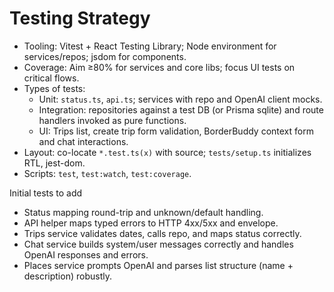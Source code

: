 # Testing Strategy

- Tooling: Vitest + React Testing Library; Node environment for services/repos; jsdom for components.
- Coverage: Aim ≥80% for services and core libs; focus UI tests on critical flows.
- Types of tests:
  - Unit: `status.ts`, `api.ts`; services with repo and OpenAI client mocks.
  - Integration: repositories against a test DB (or Prisma sqlite) and route handlers invoked as pure functions.
  - UI: Trips list, create trip form validation, BorderBuddy context form and chat interactions.
- Layout: co-locate `*.test.ts(x)` with source; `tests/setup.ts` initializes RTL, jest-dom.
- Scripts: `test`, `test:watch`, `test:coverage`.

Initial tests to add
- Status mapping round-trip and unknown/default handling.
- API helper maps typed errors to HTTP 4xx/5xx and envelope.
- Trips service validates dates, calls repo, and maps status correctly.
- Chat service builds system/user messages correctly and handles OpenAI responses and errors.
- Places service prompts OpenAI and parses list structure (name + description) robustly.
